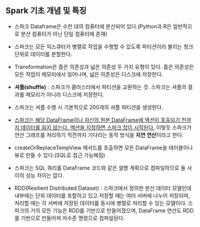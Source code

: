## Spark 기초 개념 및 특징

* 스파크 Dataframe은 수천 대의 컴퓨터에 분산되어 있다.(Python과 R은 일반적으로 분산 컴퓨터가 아닌 단일 컴퓨터에 존재)
* 스파크는 모든 익스큐터가 병렬로 작업을 수행할 수 있도록 파티션이라 불리는 청크 단위로 데이터를 분할한다.
* Transformation은 좁은 의존성과 넓은 의존성 두 가지 유형이 있다. 좁은 의존성은 모든 작업이 메모리에서 일어나며, 넓은 의존성은 디스크에 저장한다.
* **셔플(shuffle)** : 스파크가 클러스터에서 파티션을 교환하는 것. 스파크는 셔플의 결과를 메모리가 아니라 디스크에 저장한다.
* 스파크는 셔플 수행 시 기본적으로 200개의 셔플 파티션을 생성한다.
* <u>스파크는 해당 DataFrame이나 자신의 원본 DataFrame에 액션이 호출되기 전까지 데이터를 읽지 않는다. 액션을 지정하면 스파크 잡이 시작된다.</u> 이렇듯 스파크가 연산 그래프를 처리하기 직전까지 기다리는 동작 방식을 **지연 연산**이라고 한다.
* createOrReplaceTempView 메서드를 호출하면 모든 DataFrame을 테이블이나 뷰로 만들 수 있다.(SQL로 접근 가능해짐)
* 스파크는 SQL 쿼리를 DataFrame 코드와 같은 샐행 계획으로 컴파일하므로 둘 사이의 성능 차이는 없다.

* RDD(Resilient Distributed Dataset) : 스파크에서 정의한 분산 데이터 모델인데 내부에는 단위 데이터를 포함하고 있고 저장할 때는 여러 서버에 나누어 저장되며, 처리할 때는 각 서버에 저장된 데이터를 동시에 병렬로 처리할 수 있는 모델이다. 스파크의 거의 모든 기능은 RDD를 기반으로 만들어졌으며, DataFrame 연산도 RDD를 기반으로 만들어져 저수준 명령으로 컴파일된다.